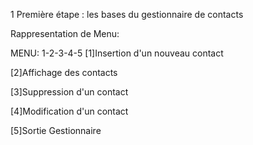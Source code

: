 1 Première étape : les bases du gestionnaire de contacts

Rappresentation de Menu:


MENU: 1-2-3-4-5
[1]Insertion d'un nouveau contact

[2]Affichage des contacts

[3]Suppression d'un contact

[4]Modification d'un contact

[5]Sortie Gestionnaire


